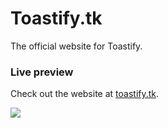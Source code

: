 # Toastify.tk

The official website for Toastify.

### Live preview

Check out the website at [toastify.tk](https://toastify.tk).

![](https://cdn.toastify.tk/website-preview.png)
